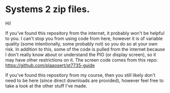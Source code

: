 # Systems 2 zip files.

Hi!

If you've found this repository from the internet, it probably won't be helpful to you. I can't stop you from using code from here, however it is of variable quality (some intentionally, some probably not) so you do so at your own risk.
In addition to this, some of the code is pulled from the internet because I don't really know about or understand the PIO (or display screen), so it may have other restrictions on it. The screen code comes from this repo: https://github.com/plaaosert/st7735-guide

If you've found this repository from my course, then you still likely don't need to be here (since direct downloads are provided), however feel free to take a look at the other stuff I've made.
